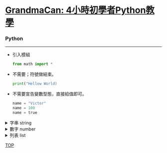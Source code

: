 # [GrandmaCan: 4小時初學者Python教學]

[GrandmaCan: 4小時初學者Python教學]:https://www.youtube.com/watch?v=zdMUJJKFdsU


### Python
---

+ 引入模組
  ```python
  from math import *
  ```

+ 不需要；符號做結束。
  ```python
  print("Hellow World)
  ```

+ 不需要宣告變數型態，直接給值即可。
  
  ```python
  name = "Victor"
  name = 100
  name = true
  ```

<details>
<summary>字串 string</summary>

---

+ 用"\n"進行換行
  ```python
    print("Hello\n world")
  ```

+ 用"印出雙引號
  ```python
    print("\"Hello\" world")
  ```

+ 字串轉成小寫
  ```python
    name.lower()
  ```

+ 字串轉成大寫
  ```python
    name.upper()
  ```

+ 取得指定位置的字串
  ```python
    name[0] #第0位的string
  ```

+ 取得指定字串的位置
  ```python
    name.index("V") #字串V在第幾位
  ```

+ 替換指定字串
  ```python
    name.replace("H", "A") #將字串H替換成字串A
  ```
</details>

<details>
<summary>數字 number</summary>

---

+ 四捨五入至個位數
  ```python
    round(8/5) #得2
  ``` 

+ 無條件捨去小數點
  ```python
    print(8//5) #得1
  ``` 

+ 用%取餘數
  ```python
    print(8%5) #得3
  ``` 

+ 用str()將數值轉成字串
  ```python
    value = 100
    str(value) #得"100"

    #字串與數值不得直接相加
  ``` 

+ 用abs()取絕對值
  ```python
    abs(-8) #得8
  ``` 

+ 用pow()取次方值
  ```python
    pow(2, 4) #2的4次方得16
  ``` 

+ 用max()取最大值
  ```python
    max(2, 4, 5, 7, 10) #得10
  ``` 

+ 用min()取最小值
  ```python
    min(2, 4, 5, 7, 10) #得2
  ``` 


 + int()將字串轉換成整數
    ```python
    int("100") #得100
    ```

+ float()將字串轉換成浮點數
  ```python
  float("13.5") #得13.5
  ```

+ **需要import math模組**
    + 無條件捨去小數點()
        ```python
        floor(4.6) # 得4
        ```

    + 無條件進位至個位數()
        ```python
        ceil(4.1) # 得5
        ```

    + 開根號()
        ```python
        sqrt(36) # 得6
        ```
    
    + input()得到使用者的輸入值"字串"
      ```python
      name = input("請輸入名字：")
      print(name) 
      age = input("請輸入年齡：")
      print(age) 
      ```
    
</details>

<details>
<summary>列表 list</summary>

---

```python
scores = [100, 34, 60, 80, 49]
name = ["Victor", "Avrial", "Peter"]

#可以儲存多個不同型的的值
combine = ["Victor", 90, true]
```

+ 取得指定位置的值
  ```python
    # 從index:1開始取值，取到index:3
    scores[1:4]    #得34, 60, 80
  ```

+ 取得指定位置之後的所有值
  ```python
    # 從index:1開始取值
    scores[1:]    #得34, 60, 80, 49
  ```

+ 取得指定位置之前的所有值
  ```python
    # 從index:4開始取前面的值
    scores[:4]    #得100, 34, 60, 80
  ```

</details>


[TOP](#top)
